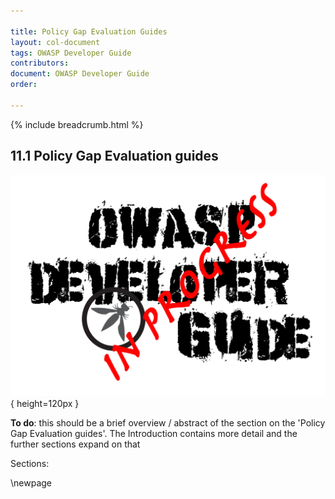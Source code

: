 ```yaml
---

title: Policy Gap Evaluation Guides
layout: col-document
tags: OWASP Developer Guide
contributors:
document: OWASP Developer Guide
order:

---
```


{% include breadcrumb.html %}

## 11.1 Policy Gap Evaluation guides

![Developer Guide](../../assets/images/dg_wip.png){ height=120px }

**To do**: this should be a brief overview / abstract of the section on the 'Policy Gap Evaluation guides'.
The Introduction contains more detail and the further sections expand on that

Sections:

\newpage

